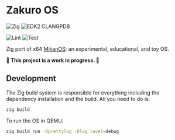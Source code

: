# Zakuro OS

![Zig](https://shields.io/badge/Zig-v0%2E13%2E0-blue?logo=zig&color=F7A41D&style=for-the-badge)
![EDK2 CLANGPDB](https://shields.io/badge/EDK2_CLANGPDB-Tested_on_clang--18-blue?logo=llvm&color=262D3A&style=for-the-badge)

![Lint](https://github.com/smallkirby/zakuro-os/actions/workflows/lint.yml/badge.svg)
![Test](https://github.com/smallkirby/zakuro-os/actions/workflows/test.yml/badge.svg)

Zig port of x64 [MikanOS](https://github.com/uchan-nos/mikanos): an experimental, educational, and toy OS.

**🚧 This project is a work in progress. 🚧**

## Development

The Zig build system is responsible for everything
including the dependency installation and the build.
All you need to do is:

```bash
zig build
```

To run the OS in QEMU:

```bash
zig build run -Dprettylog -Dlog_level=debug
```
